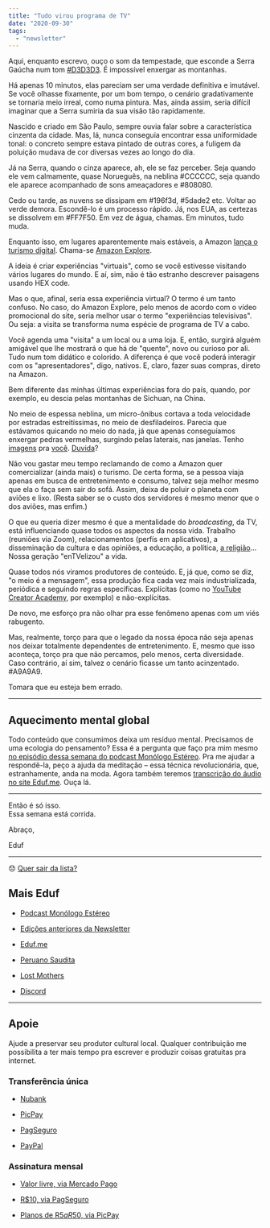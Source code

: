 ```yaml
---
title: "Tudo virou programa de TV"
date: "2020-09-30"
tags: 
  - "newsletter"
---
```


Aqui, enquanto escrevo, ouço o som da tempestade, que esconde a Serra Gaúcha num tom [#D3D3D3](https://www.google.com/search?client=firefox-b-d&q=%23D3D3D3). É impossível enxergar as montanhas.

Há apenas 10 minutos, elas pareciam ser uma verdade definitiva e imutável. Se você olhasse fixamente, por um bom tempo, o cenário gradativamente se tornaria meio irreal, como numa pintura. Mas, ainda assim, seria difícil imaginar que a Serra sumiria da sua visão tão rapidamente.

Nascido e criado em São Paulo, sempre ouvia falar sobre a característica cinzenta da cidade. Mas, lá, nunca conseguia encontrar essa uniformidade tonal: o concreto sempre estava pintado de outras cores, a fuligem da poluição mudava de cor diversas vezes ao longo do dia.

Já na Serra, quando o cinza aparece, ah, ele se faz perceber. Seja quando ele vem calmamente, quase Norueguês, na neblina #CCCCCC, seja quando ele aparece acompanhado de sons ameaçadores e #808080.

Cedo ou tarde, as nuvens se dissipam em #196f3d, #5dade2 etc. Voltar ao verde demora. Escondê-lo é um processo rápido. Já, nos EUA, as certezas se dissolvem em #FF7F50. Em vez de água, chamas. Em minutos, tudo muda.

Enquanto isso, em lugares aparentemente mais estáveis, a Amazon [lança o turismo digital](https://www.geekwire.com/2020/amazon-jumps-virtual-tourism-offering-live-one-one-experiences-around-world/). Chama-se [Amazon Explore](https://www.amazon.com/b?node=19419898011).

A ideia é criar experiências "virtuais", como se você estivesse visitando vários lugares do mundo. E aí, sim, não é tão estranho descrever paisagens usando HEX code.

Mas o que, afinal, seria essa experiência virtual? O termo é um tanto confuso. No caso, do Amazon Explore, pelo menos de acordo com o vídeo promocional do site, seria melhor usar o termo "experiências televisivas". Ou seja: a visita se transforma numa espécie de programa de TV a cabo.

Você agenda uma "visita" a um local ou a uma loja. E, então, surgirá alguém amigável que lhe mostrará o que há de "quente", novo ou curioso por ali. Tudo num tom didático e colorido. A diferença é que você poderá interagir com os "apresentadores", digo, nativos. E, claro, fazer suas compras, direto na Amazon.

Bem diferente das minhas últimas experiências fora do país, quando, por exemplo, eu descia pelas montanhas de Sichuan, na China.

No meio de espessa neblina, um micro-ônibus cortava a toda velocidade por estradas estreitíssimas, no meio de desfiladeiros. Parecia que estávamos quicando no meio do nada, já que apenas conseguíamos enxergar pedras vermelhas, surgindo pelas laterais, nas janelas. Tenho [imagens](https://en.wikipedia.org/wiki/Sichuan) pra [você](https://photos.app.goo.gl/61ZWpJqACAYJ6gan6). [Duvida](https://photos.app.goo.gl/nDQ4xWN2z1iaAkaL8)?

Não vou gastar meu tempo reclamando de como a Amazon quer comercializar (ainda mais) o turismo. De certa forma, se a pessoa viaja apenas em busca de entretenimento e consumo, talvez seja melhor mesmo que ela o faça sem sair do sofá. Assim, deixa de poluir o planeta com aviões e lixo. (Resta saber se o custo dos servidores é mesmo menor que o dos aviões, mas enfim.)

O que eu queria dizer mesmo é que a mentalidade do _broadcasting_, da TV, está influenciando quase todos os aspectos da nossa vida. Trabalho (reuniões via Zoom), relacionamentos (perfís em aplicativos), a disseminação da cultura e das opiniões, a educação, a política, [a religião](https://www.vox.com/recode/2020/9/18/21443661/religion-logging-off-online-engagement-content-creators)… Nossa geração "enTVelizou" a vida.

Quase todos nós viramos produtores de conteúdo. E, já que, como se diz, "o meio é a mensagem", essa produção fica cada vez mais industrializada, periódica e seguindo regras específicas. Explícitas (como no [YouTube Creator Academy](https://creatoracademy.youtube.com/page/home), por exemplo) e não-explícitas.

De novo, me esforço pra não olhar pra esse fenômeno apenas com um viés rabugento.

Mas, realmente, torço para que o legado da nossa época não seja apenas nos deixar totalmente dependentes de entretenimento. E, mesmo que isso aconteça, torço pra que não percamos, pelo menos, certa diversidade. Caso contrário, aí sim, talvez o cenário ficasse um tanto acinzentado. #A9A9A9.

Tomara que eu esteja bem errado.

* * *

## Aquecimento mental global

Todo conteúdo que consumimos deixa um resíduo mental. Precisamos de uma ecologia do pensamento? Essa é a pergunta que faço pra mim mesmo [no episódio dessa semana do podcast Monólogo Estéreo](https://anchor.fm/monoestereo/episodes/Aquecimento-mental-global-ek83ci). Pra me ajudar a respondê-la, peço a ajuda da meditação – essa técnica revolucionária, que, estranhamente, anda na moda. Agora também teremos [transcrição do áudio no site Eduf.me](https://eduf.me/aquecimento-mental-global/). Ouça lá.

* * *

Então é só isso.  
Essa semana está corrida.

Abraço,

Eduf

* * *

😞 [Quer sair da lista?](https://email.mg2.substack.com/c/eJxVkVuPqjAUhX8NvB3SlovwwIOjB4fJUTMTx9sLKe0Gq9AyUET89VP16SRNuru6d1ezPkY1lKod40Z12u47aDPBY4xcP0QBsnnscRz6oS26rGgBaiqqWLc92E2fV4JRLZR8TIRBEE3sUzxByHcL5HrYB5ZPgEaFP8l5SBHOTYuZMz4Z7bkAySCGK7SjkmBX8UnrprPcqUUSs4D3hdP1eacpuzhM1Uaj7OFmCi46mleQPb9juUmjOKOdtty5RQKtLiBNCeMHZmQ77kl1Sc_qtpwv8Xo-JcvZINgiuvMkao6zNFhvprfVprz9m300h_2nWJ__4vWmRKvNN17eL11aV3c2pkEq3_BBIG91PvirMe1SuTJno9dfDSOJyBfb4rjDJ7obRPHp_NTvDDMpvHnyg7zFn2sQ7d9C73r93nlHOvsazu42Re_lkChbxAQRhEISYJ_4buRgB_f5QKnXEKEsD9Ul-S8Mu41NQLTlqoBWUsnhZrrKRxzPawMnM3vdS6HHDOQjLf7ipl-knxj02EAsYegq0Bral2hgRgj7IbaNI1fmTfkwK34BCOS7Zw)

## **Mais Eduf**

- [Podcast Monólogo Estéreo](https://anchor.fm/monoestereo)
    
- [Edições anteriores da Newsletter](https://eduf.substack.com/)
    
- [Eduf.me](https://eduf.me/)
    
- [Peruano Saudita](https://soundcloud.com/eduf/sets/peruano-saudita-hom-nimo)
    
- [Lost Mothers](https://soundcloud.com/eduf/sets/lost-mothers)
    
- [Discord](https://discord.gg/w7nUWN7)
    

* * *

## **Apoie**

Ajude a preservar seu produtor cultural local. Qualquer contribuição me possibilita a ter mais tempo pra escrever e produzir coisas gratuitas pra internet.

### **Transferência única**

- [Nubank](https://nubank.com.br/pagar/1ezff9/Zqnh6gcXu8)
    
- [PicPay](https://picpay.me/eduardo.fernandes.silva29)
    
- [PagSeguro](https://pag.ae/7WpAsQ2sR)
    
- [PayPal](https://www.paypal.com/cgi-bin/webscr?cmd=_s-xclick&hosted_button_id=V754DZ6ZKC4PU&source=url)
    

### **Assinatura mensal**

- [Valor livre, via Mercado Pago](http://mpago.la/1RSa3aa)
    
- [R$10, via PagSeguro](http://pag.ae/7WpCa_xxS)
    
- [Planos de R$5 a R$50, via PicPay](https://picpay.me/edufeduf)

